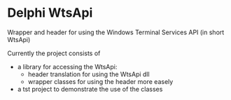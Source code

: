 # Delphi WtsApi
Wrapper and header for using the Windows Terminal Services API (in short WtsApi)

Currently the project consists of
- a library for accessing the WtsApi:
  * header translation for using the WtsApi dll
  * wrapper classes for using the header more easely
- a tst project to demonstrate the use of the classes
